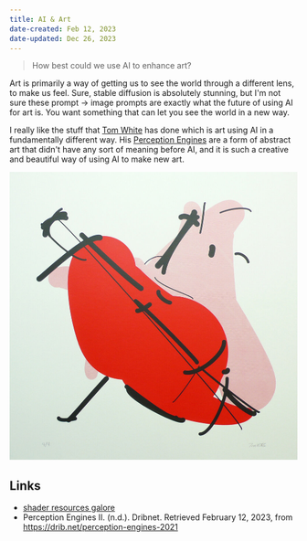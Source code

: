 ```yaml
---
title: AI & Art
date-created: Feb 12, 2023
date-updated: Dec 26, 2023
---
```


> How best could we use AI to enhance art?

Art is primarily a way of getting us to see the world through a different lens, to make us feel. Sure, stable diffusion is absolutely stunning, but I'm not sure these prompt -> image prompts are exactly what the future of using AI for art is. You want something that can let you see the world in a new way.

I really like the stuff that [Tom White](https://drib.net/) has done which is art using AI in a fundamentally different way. His [Perception Engines](https://drib.net/perception-engines) are a form of abstract art that didn't have any sort of meaning before AI, and it is such a creative and beautiful way of using AI to make new art.

![](_assets/cello.jpeg)

## Links

- [shader resources galore](https://iquilezles.org/articles/)
- Perception Engines II. (n.d.). Dribnet. Retrieved February 12, 2023, from https://drib.net/perception-engines-2021

